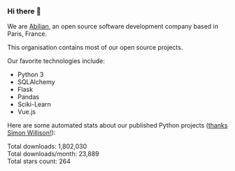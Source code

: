 ### Hi there 👋

We are [Abilian](https://abilian.com/), an open source software development company based in Paris, France.

This organisation contains most of our open source projects.

Our favorite technologies include:

- Python 3
- SQLAlchemy
- Flask
- Pandas
- Sciki-Learn
- Vue.js

Here are some automated stats about our published Python projects
([thanks Simon Willison!][sw-post]):

<!--marker-->
Total downloads: 1,802,030<br>
Total downloads/month: 23,889<br>
Total stars count: 264
<!--end-->

[sw-post]: https://simonwillison.net/2020/Jul/10/self-updating-profile-readme/